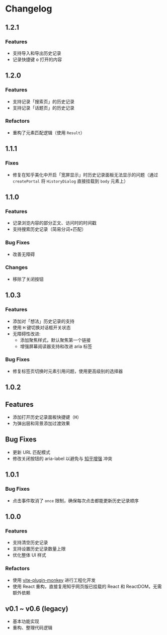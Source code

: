 # Changelog

## 1.2.1
### Features

- 支持导入和导出历史记录
- 记录快捷键 <kbd>o</kbd> 打开的内容

## 1.2.0
### Features

- 支持记录「搜索页」的历史记录
- 支持记录「话题页」的历史记录

### Refactors

- 重构了元素匹配逻辑（使用 `Result`）

## 1.1.1
### Fixes

- 修复在知乎美化中开启「宽屏显示」时历史记录面板无法显示的问题（通过 `createPortal` 将 `HistoryDialog` 直接挂载到 `body` 元素上）

## 1.1.0
### Features

- 记录浏览内容的部分正文、访问时的时间戳
- 支持搜索历史记录（简易分词+匹配）

### Bug Fixes
- 改善无障碍

### Changes

- 移除了关闭按钮

## 1.0.3
### Features

- 添加对「想法」历史记录的支持
- 使用 <kbd>H</kbd> 键切换对话框开关状态
- 无障碍性改进:
    - 添加聚焦样式，默认聚焦第一个链接
    - 增强屏幕阅读器支持和改进 aria 标签

### Bug Fixes

- 修复标签页切换时元素引用问题，使用更高级别的选择器


## 1.0.2

## Features

- 添加打开历史记录面板快捷键（<kbd>H</kbd>）
- 为弹出层和背景添加过渡效果
  
## Bug Fixes

- 更新 URL 匹配模式
- 修改关闭按钮的 aria-label 以避免与 [知乎增强](https://greasyfork.org/scripts/419081) 冲突

## 1.0.1

### Bug Fixes

- 点击事件取消了 `once` 限制，确保每次点击都能更新历史记录顺序

## 1.0.0

### Features
- 支持清空历史记录
- 支持设置历史记录数量上限
- 优化整体 UI 样式

### Refactors
- 使用 [vite-plugin-monkey](https://github.com/lisonge/vite-plugin-monkey) 进行工程化开发
- 使用 React 重构，直接复用知乎网页版已挂载的 React 和 ReactDOM，无需额外依赖


## v0.1 ~ v0.6 (legacy)

- 基本功能实现
- 重构、整理代码逻辑

